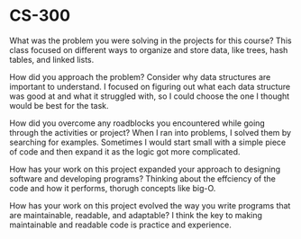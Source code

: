 # CS-300
What was the problem you were solving in the projects for this course?
This class focused on different ways to organize and store data, like trees, hash tables, and linked lists.

How did you approach the problem? Consider why data structures are important to understand.
I focused on figuring out what each data structure was good at and what it struggled with, so I could choose the one I thought would be best for the task.

How did you overcome any roadblocks you encountered while going through the activities or project?
When I ran into problems, I solved them by searching for examples. Sometimes I would start small with a simple piece of code and then expand it as the logic got more complicated. 

How has your work on this project expanded your approach to designing software and developing programs?
Thinking about the effciency of the code and how it performs, thorugh concepts like big-O.

How has your work on this project evolved the way you write programs that are maintainable, readable, and adaptable?
I think the key to making maintainable and readable code is practice and experience.
